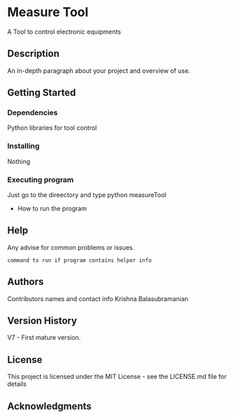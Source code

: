 # Measure Tool

 A Tool to control electronic equipments 
## Description

An in-depth paragraph about your project and overview of use.

## Getting Started

### Dependencies

Python libraries for tool control
### Installing
Nothing
### Executing program
Just go to the direectory and type python measureTool

* How to run the program

## Help

Any advise for common problems or issues.
```
command to run if program contains helper info
```

## Authors

Contributors names and contact info
Krishna Balasubramanian

## Version History
V7 - First mature version. 

## License

This project is licensed under the MIT License - see the LICENSE.md file for details

## Acknowledgments

